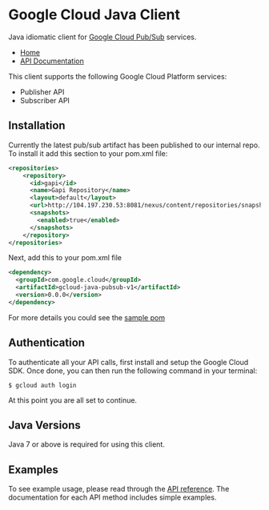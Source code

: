 Google Cloud Java Client
==========================

Java idiomatic client for [Google Cloud Pub/Sub](https://cloud.google.com/pubsub/) services.

-  [Home](http://shinfan.github.io/)
-  [API Documentation](http://shinfan.github.io/api/)

This client supports the following Google Cloud Platform services:

- Publisher API
- Subscriber API

Installation
----------
Currently the latest pub/sub artifact has been published to our internal repo. To install it add
this section to your pom.xml file:
```xml
<repositories>
    <repository>
      <id>gapi</id>
      <name>Gapi Repository</name>
      <layout>default</layout>
      <url>http://104.197.230.53:8081/nexus/content/repositories/snapshots</url>
      <snapshots>
        <enabled>true</enabled>
      </snapshots>
    </repository>
</repositories>
```

Next, add this to your pom.xml file
```xml
<dependency>
  <groupId>com.google.cloud</groupId>
  <artifactId>gcloud-java-pubsub-v1</artifactId>
  <version>0.0.0</version>
</dependency>
```

For more details you could see the [sample pom](http://shinfan.github.io/sample.pom)

Authentication
--------------

To authenticate all your API calls, first install and setup the Google Cloud SDK. Once done, you can then run the following command in your terminal:

```
$ gcloud auth login
```

At this point you are all set to continue.

Java Versions
-------------

Java 7 or above is required for using this client.


Examples
-------------

To see example usage, please read through the [API reference](http;//shinfan.github.io/api/). The documentation for each API method includes simple examples.
